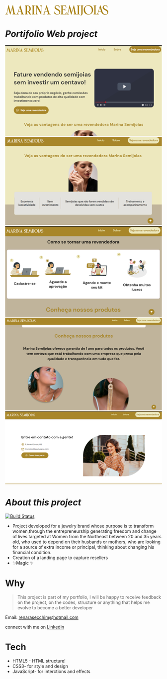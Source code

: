 ![logo](/Assets/logo.svg)

# *Portifolio Web project*

![1](/src/Screenshot_1.png) ![2](/src/Screenshot_2.png) ![3](/src/Screenshot_3.png) ![4](/src/Screenshot_4.png) ![5](/src/Screenshot_5.png)

# *About this project*

[![Build Status](https://travis-ci.org/joemccann/dillinger.svg?branch=master)](https://travis-ci.org/joemccann/dillinger)

- Project developed for a jewelry brand whose purpose is to transform women,through the entrepreneurship generating freedom and change of lives targeted at Women from the Northeast between 20 and 35 years old, who used to depend on their husbands or mothers, who are looking for a source of extra income or principal, thinking about changing his financial condition.
- Creation of a landing page to capture resellers
- ✨Magic ✨

# Why

>This project is part of my portfolio, I will be happy to receive feedback on the project, on the codes, structure or anything that helps me evolve to become a better developer

Email: renarasecchim@hotmail.com

connect with me on [Linkedin](https://www.linkedin.com/in/renarasecchim/)

# Tech

- HTML5 - HTML structure!
- CSS3- for style and design
- JavaScript- for interctions and effects